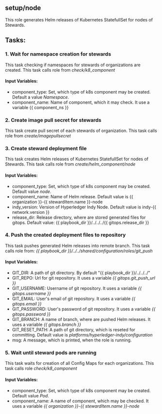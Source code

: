 ## setup/node
This role generates Helm releases of Kubernetes StatefullSet for nodes of Stewards.

## Tasks:
### 1. Wait for namespace creation for stewards
This task checking if namespaces for stewards of organizations are created.
This task calls role from *check/k8_component*
#### Input Variables:
 - component_type: Set, which type of k8s component may be created. Default a value *Namespace*.
 - component_name: Name of component, which it may check. It use a variable {{ component_ns }}
### 2. Create image pull secret for stewards
This task create pull secret of each stewards of organization.
This task calls role from *create/imagepullsecret*
### 3. Create steward deployment file
This task creates Helm releases of Kubernetes StatefullSet for nodes of Stewards.
This task calls role from *create/helm_component/node*
#### Input Variables:
 - component_type: Set, which type of k8s component may be created. Default value *node*.
 - component_name: Name of Helm release. Default value is {{ organization }}-{{ stewardItem.name }}-node
 - indy_version: Version of Hyperledger Indy Node. Default value is indy-{{ network.version }}
 - release_dir: Release directory, where are stored generated files for gitops. Default value: {{ playbook_dir }}/../../../{{ gitops.release_dir }}
### 4. Push the created deployment files to repository
This task pushes generated Helm releases into remote branch.
This task calls role from: *{{ playbook_dir }}/../../shared/configuration/roles/git_push*
#### Input Variables:
 - GIT_DIR: A path of git directory. By default "{{ playbook_dir }}/../../../"
 - GIT_REPO: Url for git repository. It uses a variable *{{ gitops.git_push_url }}* 
 - GIT_USERNAME: Username of git repository. It uses a variable *{{ gitops.username }}*
 - GIT_EMAIL: User's email of git repository. It uses a variable *{{ gitops.email }}*
 - GIT_PASSWORD: User's password of git repository. It uses a variable *{{ gitops.password }}*
 - GIT_BRANCH: A name of branch, where are pushed Helm releases. It uses a variable *{{ gitops.branch }}*
 - GIT_RESET_PATH: A path of git directory, which is reseted for committing. Default value is *platforms/hyperledger-indy/configuration*
 - msg: A message, which is printed, when the role is running.
### 5. Wait until steward pods are running
This task waits for creation of all Config Maps for each organizations.
This task calls role *check/k8_component*
#### Input Variables:
 - component_type: Set, which type of k8s component may be created. Default value *Pod*.
 - component_name: A name of component, which may be checked. It uses a variable *{{ organization }}-{{ stewardItem.name }}-node*